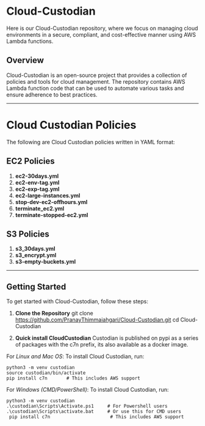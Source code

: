 # Cloud-Custodian #

Here is our Cloud-Custodian repository, where we focus on managing cloud environments in a secure, compliant, and cost-effective manner using AWS Lambda functions.

## Overview
Cloud-Custodian is an open-source project that provides a collection of policies and tools for cloud management. The repository contains AWS Lambda function code that can be used to automate various tasks and ensure adherence to best practices.

---
# Cloud Custodian Policies

The following are Cloud Custodian policies written in YAML format:

## EC2 Policies

1. **ec2-30days.yml**
2. **ec2-env-tag.yml**
3. **ec2-exp-tag.yml**
4. **ec2-large-instances.yml**
5. **stop-dev-ec2-offhours.yml**
6. **terminate_ec2.yml**
7. **terminate-stopped-ec2.yml**

## S3 Policies

1. **s3_30days.yml**
2. **s3_encrypt.yml**
3. **s3-empty-buckets.yml**

---
## Getting Started

To get started with Cloud-Custodian, follow these steps:

1. **Clone the Repository**
    git clone https://github.com/PranayThimmaiahgari/Cloud-Custodian.git cd Cloud-Custodian 

3. **Quick install CloudCustodian**
Custodian is published on pypi as a series of packages with the c7n prefix, its also available as a docker image.

For *Linux and Mac OS*:
 To install Cloud Custodian, run:
```shell
python3 -m venv custodian
source custodian/bin/activate
pip install c7n       # This includes AWS support
```
For *Windows (CMD/PowerShell)*:
 To install Cloud Custodian, run:
```shell
python3 -m venv custodian
.\custodian\Scripts\Activate.ps1     # For Powershell users
.\custodian\Scripts\activate.bat     # Or use this for CMD users
 pip install c7n                      # This includes AWS support
```
